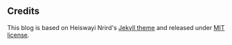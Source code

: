 ## Credits

This blog is based on  Heiswayi Nrird's [Jekyll theme][1] and released under [MIT license](LICENSE).

[1]: https://github.com/heiswayi/the-plain

